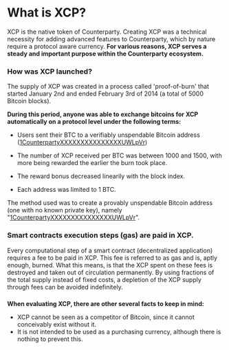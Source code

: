 What is XCP?
=====================

XCP is the native token of Counterparty. Creating XCP was a technical necessity for adding advanced features to Counterparty, which by nature require a protocol aware currency. **For various reasons, XCP serves a steady and important purpose within the Counterparty ecosystem.**

### How was XCP launched?

The supply of XCP was created in a process called 'proof-of-burn' that started January 2nd and ended February 3rd of 2014 (a total of 5000 Bitcoin blocks). 

**During this period, anyone was able to exchange bitcoins for XCP automatically on a protocol level under the following terms:**

* Users sent their BTC to a verifiably unspendable Bitcoin address ([1CounterpartyXXXXXXXXXXXXXXXUWLpVr](http://blockscan.com/burn))

* The number of XCP received per BTC was between 1000 and 1500, with more being rewarded the earlier the burn took place.

* The reward bonus decreased linearily with the block index.

* Each address was limited to 1 BTC.

The method used was to create a provably unspendable Bitcoin address (one with no known private key), namely "[1CounterpartyXXXXXXXXXXXXXXXUWLpVr](http://blockscan.com/burn)". 
 
### Smart contracts execution steps (gas) are paid in XCP.

Every computational step of a smart contract (decentralized application) requires a fee to be paid in XCP. This fee is referred to as gas and is, aptly enough, burned. What this means, is that the XCP spent on these fees is destroyed and taken out of circulation permanently. By using fractions of the total supply instead of fixed costs, a depletion of the XCP supply through fees can be avoided indefinitely.

###

**When evaluating XCP, there are other several facts to keep in mind:**

* XCP cannot be seen as a competitor of Bitcoin, since it cannot conceivably exist without it.
* It is not intended to be used as a purchasing currency, although there is nothing to prevent this.


